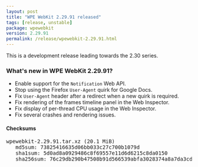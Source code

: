 ```yaml
---
layout: post
title: "WPE WebKit 2.29.91 released"
tags: [release, unstable]
package: wpewebkit
version: 2.29.91
permalink: /release/wpewebkit-2.29.91.html
---
```


This is a development release leading towards the 2.30 series.

### What's new in WPE WebKit 2.29.91?

- Enable support for the `Notification` Web API.
- Stop using the Firefox `User-Agent` quirk for Google Docs.
- Fix `User-Agent` header after a redirect when a new quirk is required.
- Fix rendering of the frames timeline panel in the Web Inspector.
- Fix display of per-thread CPU usage in the Web Inspector.
- Fix several crashes and rendering issues.

#### Checksums

<pre>
wpewebkit-2.29.91.tar.xz (20.1 MiB)
   md5sum: 73825416635d06bb033c27c700b1079d
   sha1sum: 5d0ad8a0929486c8f69557e11d6d6215c8da0150
   sha256sum: 76c29db290b47508b91d566539abfa3028374a8a7da3cdfc2b9b180ac8b9a290
</pre>
